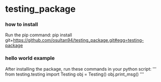 # testing_package

### how to install
Run the pip command: 
pip install git+https://github.com/osultan94/testing_package.git#egg=testing-package

### hello world example
After installing the package, run these commands in your python script:
'''
from testing.testing import Testing
obj = Testing()
obj.print_msg()
'''